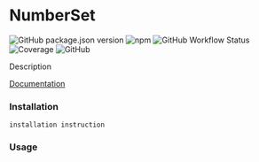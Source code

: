 # NumberSet

![GitHub package.json version](https://img.shields.io/github/package-json/v/NickGaertner/NumberSet)
![npm](https://img.shields.io/npm/v/numberset)
![GitHub Workflow Status](https://img.shields.io/github/actions/workflow/status/NickGaertner/NumberSet/test.yml)
![Coverage](https://github.com/NickGaertner/NumberSet/badges/coverage-jest%20coverage.svg)
![GitHub](https://img.shields.io/github/license/NickGaertner/NumberSet)

Description

[Documentation](https://github.com/NickGaertner/NumberSet/docs/modules.md)

### Installation

```
installation instruction
```

### Usage
